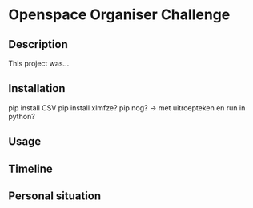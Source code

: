 # Openspace Organiser Challenge

## Description

This project was... 

## Installation

pip install CSV
pip install xlmfze?
pip nog?
-> met uitroepteken en run in python?

## Usage

## Timeline

## Personal situation